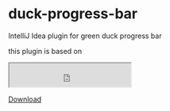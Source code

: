 # duck-progress-bar
IntelliJ Idea plugin for green duck progress bar

this plugin is based on 

<iframe width="245px" height="48px" src="https://plugins.jetbrains.com/embeddable/install/20067"></iframe>


[Download](https://plugins.jetbrains.com/plugin/11602-duck-progress-bar)
